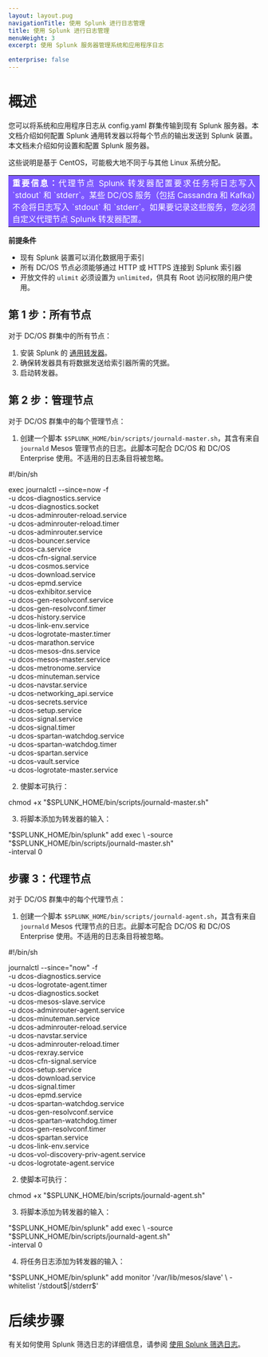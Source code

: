 ```yaml
---
layout: layout.pug
navigationTitle: 使用 Splunk 进行日志管理
title: 使用 Splunk 进行日志管理
menuWeight: 3
excerpt: 使用 Splunk 服务器管理系统和应用程序日志

enterprise: false
---
```


# 概述
您可以将系统和应用程序日志从 config.yaml 群集传输到现有 Splunk 服务器。本文档介绍如何配置 Splunk 通用转发器以将每个节点的输出发送到 Splunk 装置。本文档未介绍如何设置和配置 Splunk 服务器。

这些说明是基于 CentOS，可能极大地不同于与其他 Linux 系统分配。

<table class=“table” bgcolor=#7d58ff>
<tr> 
  <td align=justify style=color:white><strong>重要信息：</strong>代理节点 Splunk 转发器配置要求任务将日志写入 `stdout` 和 `stderr`。某些 DC/OS 服务（包括 Cassandra 和 Kafka）不会将日志写入 `stdout` 和 `stderr`。如果要记录这些服务，您必须自定义代理节点 Splunk 转发器配置。</td> 
</tr> 
</table>

**前提条件**

* 现有 Splunk 装置可以消化数据用于索引
* 所有 DC/OS 节点必须能够通过 HTTP 或 HTTPS 连接到 Splunk 索引器
* 开放文件的 `ulimit` 必须设置为 `unlimited`，供具有 Root 访问权限的用户使用。

## 第 1 步：所有节点

对于 DC/OS 群集中的所有节点：

1. 安装 Splunk 的 [通用转发器][2]。
2. 确保转发器具有将数据发送给索引器所需的凭据。
3. 启动转发器。

## 第 2 步：管理节点

对于 DC/OS 群集中的每个管理节点：

1. 创建一个脚本 `$SPLUNK_HOME/bin/scripts/journald-master.sh`，其含有来自 `journald` Mesos 管理节点的日志。此脚本可配合 DC/OS 和 DC/OS Enterprise 使用。不适用的日志条目将被忽略。

 #!/bin/sh

 exec journalctl --since=now -f \
 -u dcos-diagnostics.service \
 -u dcos-diagnostics.socket \
 -u dcos-adminrouter-reload.service \
 -u dcos-adminrouter-reload.timer \
 -u dcos-adminrouter.service \
 -u dcos-bouncer.service \
 -u dcos-ca.service \
 -u dcos-cfn-signal.service \
 -u dcos-cosmos.service \
 -u dcos-download.service \
 -u dcos-epmd.service \
 -u dcos-exhibitor.service \
 -u dcos-gen-resolvconf.service \
 -u dcos-gen-resolvconf.timer \
 -u dcos-history.service \
 -u dcos-link-env.service \
 -u dcos-logrotate-master.timer \
 -u dcos-marathon.service \
 -u dcos-mesos-dns.service \
 -u dcos-mesos-master.service \
 -u dcos-metronome.service \
 -u dcos-minuteman.service \
 -u dcos-navstar.service \
 -u dcos-networking_api.service \
 -u dcos-secrets.service \
 -u dcos-setup.service \
 -u dcos-signal.service \
 -u dcos-signal.timer \
 -u dcos-spartan-watchdog.service \
 -u dcos-spartan-watchdog.timer \
 -u dcos-spartan.service \
 -u dcos-vault.service \
 -u dcos-logrotate-master.service

2. 使脚本可执行：

 chmod +x "$SPLUNK_HOME/bin/scripts/journald-master.sh" 

3. 将脚本添加为转发器的输入：

 "$SPLUNK_HOME/bin/splunk" add exec \
 -source "$SPLUNK_HOME/bin/scripts/journald-master.sh" \
 -interval 0

## 步骤 3：代理节点

对于 DC/OS 群集中的每个代理节点：

1. 创建一个脚本 `$SPLUNK_HOME/bin/scripts/journald-agent.sh`，其含有来自 `journald` Mesos 代理节点的日志。此脚本可配合 DC/OS 和 DC/OS Enterprise 使用。不适用的日志条目将被忽略。

 #!/bin/sh

 journalctl --since="now" -f \
 -u dcos-diagnostics.service \
 -u dcos-logrotate-agent.timer \
 -u dcos-diagnostics.socket \
 -u dcos-mesos-slave.service \
 -u dcos-adminrouter-agent.service \
 -u dcos-minuteman.service \
 -u dcos-adminrouter-reload.service \
 -u dcos-navstar.service \
 -u dcos-adminrouter-reload.timer \
 -u dcos-rexray.service \
 -u dcos-cfn-signal.service \
 -u dcos-setup.service \
 -u dcos-download.service \
 -u dcos-signal.timer \
 -u dcos-epmd.service \
 -u dcos-spartan-watchdog.service \
 -u dcos-gen-resolvconf.service \
 -u dcos-spartan-watchdog.timer \
 -u dcos-gen-resolvconf.timer \
 -u dcos-spartan.service \
 -u dcos-link-env.service \
 -u dcos-vol-discovery-priv-agent.service \
 -u dcos-logrotate-agent.service

2. 使脚本可执行：

 chmod +x "$SPLUNK_HOME/bin/scripts/journald-agent.sh" 

3. 将脚本添加为转发器的输入：

 "$SPLUNK_HOME/bin/splunk" add exec \
 -source "$SPLUNK_HOME/bin/scripts/journald-agent.sh" \
 -interval 0

4. 将任务日志添加为转发器的输入：

 "$SPLUNK_HOME/bin/splunk" add monitor '/var/lib/mesos/slave' \
 -whitelist '/stdout$|/stderr$' 




# 后续步骤

有关如何使用 Splunk 筛选日志的详细信息，请参阅 [使用 Splunk 筛选日志][3]。

 [2]: http://www.splunk.com/en_us/download/universal-forwarder.html
 [3]: ../filter-splunk/
